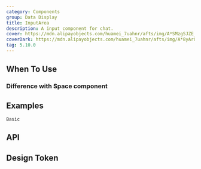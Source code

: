 ```yaml
---
category: Components
group: Data Display
title: InputArea
description: A input component for chat.
cover: https://mdn.alipayobjects.com/huamei_7uahnr/afts/img/A*SMzgSJZE_AwAAAAAAAAAAAAADrJ8AQ/original
coverDark: https://mdn.alipayobjects.com/huamei_7uahnr/afts/img/A*8yArQ43EGccAAAAAAAAAAAAADrJ8AQ/original
tag: 5.10.0
---
```


## When To Use


### Difference with Space component

## Examples

<!-- prettier-ignore -->
<code src="./demo/basic.tsx">Basic</code>

## API


## Design Token

